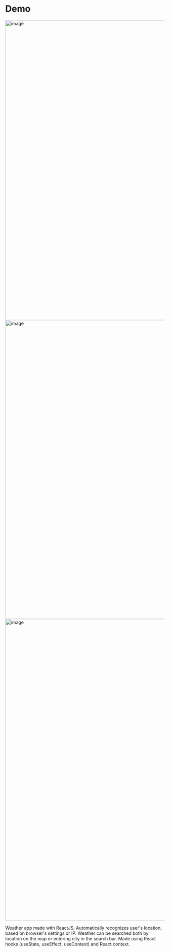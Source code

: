 # Demo

<img width="947" alt="image" src="https://user-images.githubusercontent.com/86252946/176995391-3f31cf47-4da8-45e6-aab1-274f37d16327.png">
<img width="944" alt="image" src="https://user-images.githubusercontent.com/86252946/176995405-865a0f76-33eb-43fa-9f73-aa9db42b9748.png">
<img width="953" alt="image" src="https://user-images.githubusercontent.com/86252946/176995419-d08b6a19-bc01-40cc-8f1e-9f76e263a9fc.png">

Weather app made with ReactJS. Automatically recognizes user's location, based on browser's settings or IP. Weather can be searched both by location on the map or entering city in the search bar.
Made using React hooks (useState, useEffect, useContext) and React context.

